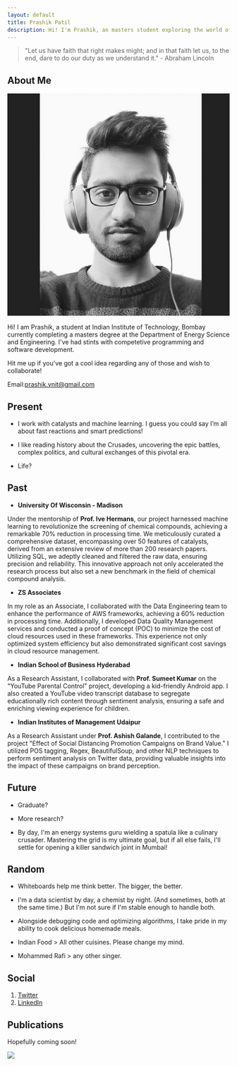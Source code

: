 ```yaml
---
layout: default
title: Prashik Patil
description: Hi! I'm Prashik, an masters student exploring the world of materials and computer science.
---
```


> "Let us have faith that right makes might; and in that faith let us, to the end, dare to do our duty as we understand it." - Abraham Lincoln

## About Me

<img class="profile-picture" src="Prashik22.png">

Hi! I am Prashik, a student at Indian Institute of Technology, Bombay currently completing a masters degree at the Department of Energy Science and Engineering. I've had stints with competetive programming and software development.  

Hit me up if you've got a cool idea regarding any of those and wish to collaborate!

Email:[prashik.vnit@gmail.com](mailto:prashik.vnit@gmail.com?subject=Webpage)


## Present

* I work with catalysts and machine learning. I guess you could say I’m all about fast reactions and smart predictions!

* I like reading history about the Crusades, uncovering the epic battles, complex politics, and cultural exchanges of this pivotal era.

* Life?


## Past

* **University Of Wisconsin - Madison**	
	

Under the mentorship of **Prof. Ive Hermans**, our project harnessed machine learning to revolutionize the screening of chemical compounds, achieving a remarkable 70% reduction in processing time. We meticulously curated a comprehensive dataset, encompassing over 50 features of catalysts, derived from an extensive review of more than 200 research papers. Utilizing SQL, we adeptly cleaned and filtered the raw data, ensuring precision and reliability. This innovative approach not only accelerated the research process but also set a new benchmark in the field of chemical compound analysis.


* **ZS Associates**	

In my role as an Associate, I collaborated with the Data Engineering team to enhance the performance of AWS frameworks, achieving a 60% reduction in processing time. Additionally, I developed Data Quality Management services and conducted a proof of concept (POC) to minimize the cost of cloud resources used in these frameworks. This experience not only optimized system efficiency but also demonstrated significant cost savings in cloud resource management.


* **Indian School of Business	Hyderabad**

As a Research Assistant, I collaborated with **Prof. Sumeet Kumar** on the "YouTube Parental Control" project, developing a kid-friendly Android app. I also created a YouTube video transcript database to segregate educationally rich content through sentiment analysis, ensuring a safe and enriching viewing experience for children.


* **Indian Institutes of Management Udaipur**
  
As a Research Assistant under **Prof. Ashish Galande**, I contributed to the project "Effect of Social Distancing Promotion Campaigns on Brand Value." I utilized POS tagging, Regex, BeautifulSoup, and other NLP techniques to perform sentiment analysis on Twitter data, providing valuable insights into the impact of these campaigns on brand perception.



## Future


* Graduate?

* More research?

* By day, I'm an energy systems guru wielding a spatula like a culinary crusader. Mastering the grid is my ultimate goal, but if all else fails, I'll settle for opening a killer sandwich joint in Mumbai!


## Random

* Whiteboards help me think better. The bigger, the better. 

* I'm a data scientist by day, a chemist by night. (And sometimes, both at the same time.) But I'm not sure if I'm stable enough to handle both.
  
* Alongside debugging code and optimizing algorithms, I take pride in my ability to cook delicious homemade meals.

* Indian Food > All other cuisines. Please change my mind. 

* Mohammed Rafi > any other singer.


## Social

1. [Twitter](https://x.com/hotshott_22)
2. [LinkedIn](https://www.linkedin.com/in/prashikpatil/)  


## Publications

Hopefully coming soon!

<img src="https://imgs.xkcd.com/comics/machine_learning_2x.png">



